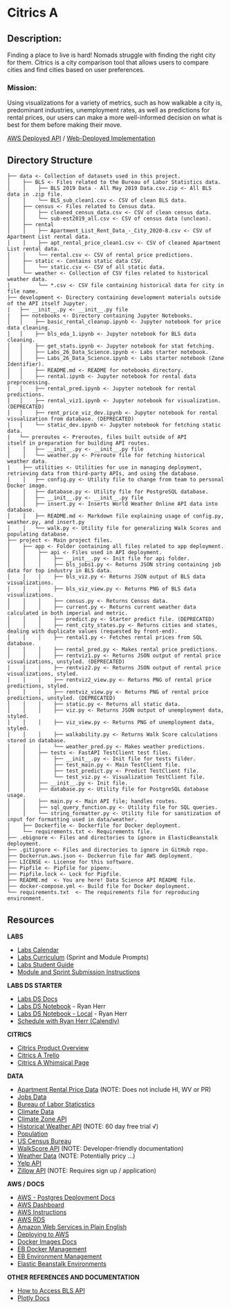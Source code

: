 # Citrics A

## Description:
Finding a place to live is hard! Nomads struggle with finding the right city for them. Citrics is a city comparison tool that allows users to compare cities and find cities based on user preferences.

### **Mission:**
Using visualizations for a variety of metrics, such as how walkable a city is, predominant industries, unemployment rates, as well as predictions for rental prices, our users can make a more well-informed decision on what is best for them before making their move.

[AWS Deployed API](https://ds.citrics.dev/) / [Web-Deployed Implementation](https://a.citrics.dev/)

## Directory Structure
```
├── data <- Collection of datasets used in this project.
│    ├── BLS <- Files related to the Bureau of Labor Statistics data.
│    │    ├── BLS 2019 Data - All May 2019 Data.csv.zip <- All BLS data in .zip file.
│    │    └── BLS_sub_clean1.csv <- CSV of clean BLS data.
│    ├── census <- Files related to Census data.
│    │    ├── cleaned_census_data.csv <- CSV of clean census data.
│    │    └── sub-est2019_all.csv <- CSV of census data (unclean).
│    ├── rental
│    │    ├── Apartment_List_Rent_Data_-_City_2020-8.csv <- CSV of Apartment List rental data.
│    │    ├── apt_rental_price_clean1.csv <- CSV of cleaned Apartment List rental data.
│    │    └── rental.csv <- CSV of rental price predictions.
│    ├── static <- Contains static data CSV.
│    │    └── static.csv <- CSV of all static data.
│    └── weather <- Collection of CSV files related to historical weather data.
│         └── *.csv <- CSV file containing historical data for city in file name.
├── development <- Directory containing development materials outside of the API itself Jupyter.
|   ├── __init__.py <- __init__.py file
|   ├── notebooks <- Directory containing Jupyter Notebooks.
│   │    ├── basic_rental_cleanup.ipynb <- Jupyter notebook for price data cleaning.
│   │    ├── bls_eda_1.ipynb <- Jupyter notebook for BLS data cleaning.
│   │    ├── get_stats.ipynb <- Jupyter notebook for stat fetching.
│   │    ├── Labs_26_Data_Science.ipynb <- Labs starter notebook.
│   │    ├── Labs_26_Data_Science.ipynb <- Labs starter notebook (Zone Identifier).
│   │    ├── README.md <- README for notebooks directory.
│   │    ├── rental.ipynb <- Jupyter notebook for rental data preprocessing.
│   │    ├── rental_pred.ipynb <- Jupyter notebook for rental predictions.
│   │    ├── rental_viz1.ipynb <- Jupyter notebook for visualization. (DEPRECATED)
│   │    ├── rent_price_viz_dev.ipynb <- Jupyter notebook for rental visualization from database. (DEPRECATED)
│   │    └── static_dev.ipynb <- Jupyter notebook for fetching static data.
|   └── preroutes <- Preroutes, files built outside of API 
itself in preparation for building API routes.
│    │   ├── __init__.py <- __init__.py file
│    │   └── weather.py <- Preroute file for fetching historical weather data.
|    ├── utilities <- Utilities for use in managing deployment, retrieving data from third-party APIs, and using the database. 
│    │   ├── config.py <- Utility file to change from team to personal Docker image.
│    │   ├── database.py <- Utility file for PostgreSQL database.
│    │   ├── __init__.py <- __init__.py file
│    │   ├── insert.py <- Inserts World Weather Online API data into database.
│    │   ├── README.md <- Markdown file explaining usage of config.py, weather.py, and insert.py
│    │   └── walk.py <- Utility file for generalizing Walk Scores and populating database.       
├── project <- Main project files.
│    ├── app <- Folder containing all files related to app deployment.
│    │    ├── api <- Files used in API deployment.
│    │    │    ├── __init__.py <- Init file for api folder.
│    │    │    ├── bls_jobs1.py <- Returns JSON string containing job data for top industry in BLS data.
│    │    │    ├── bls_viz.py <- Returns JSON output of BLS data visualizations.
│    │    │    ├── bls_viz_view.py <- Returns PNG of BLS data visualizations.
│    │    │    ├── census.py <- Returns Census data.
│    │    │    ├── current.py <- Returns current weather data calculated in both imperial and metric.
│    │    │    ├── predict.py <- Starter predict file. (DEPRECATED)
│    │    │    ├── rent_city_states.py <- Returns cities and states, dealing with duplicate values (requested by front-end).
│    │    │    ├── rental1.py <- Fetches rental prices from SQL database.
│    │    │    ├── rental_pred.py <- Makes rental price predictions.
│    │    │    ├── rentviz1.py <- Returns JSON output of rental price visualizations, unstyled. (DEPRECATED)
│    │    │    ├── rentviz2.py <- Returns JSON output of rental price visualizations, styled.
│    │    │    ├── rentviz2_view.py <- Returns PNG of rental price predictions, styled.
│    │    │    ├── rentviz_view.py <- Returns PNG of rental price predictions, unstyled. (DEPRECATED)
│    │    │    ├── static.py <- Returns all static data.
│    │    │    ├── viz.py <- Returns JSON output of unemployment data, styled.
│    │    │    ├── viz_view.py <- Returns PNG of unemployment data, styled.
│    │    │    ├── walkability.py <- Returns Walk Score calculations stored in database.
│    │    │    └── weather_pred.py <- Makes weather predictions.
│    │    ├── tests <- FastAPI TestClient test files.
│    │    │    ├── __init__.py <- Init file for tests filder.
│    │    │    ├── test_main.py <- Main TestClient file.
│    │    │    ├── test_predict.py <- Predict TestClient file.
│    │    │    └── test_viz.py <- Visualization TestClient file.
│    │    ├── __init__.py <- Init file.
│    │    ├── database.py <- Utility file for PostgreSQL database usage.
│    │    ├── main.py <- Main API file; handles routes.
│    │    ├── sql_query_function.py <- Utility file for SQL queries.
│    │    └── string_formatter.py <- Utility file for sanitization of input for formatting used in data/weather.
│    ├── Dockerfile <- Dockerfile for Docker deployment.
│    └── requirements.txt <- Requirements file.
├── .ebignore <- Files and directories to ignore in ElasticBeanstalk deployment.
├── .gitignore <- Files and directories to ignore in GitHub repo.
├── Dockerrun.aws.json <- Dockerrun file for AWS deployment.
├── LICENSE <- License for this software.
├── Pipfile <- Pipfile for pipenv.
├── Pipfile.lock <- Lock for Pipfile.
├── README.md  <- You are here! Data Science API README file.
├── docker-compose.yml <- Build file for Docker deployment.
└── requirements.txt  <- The requirements file for reproducing environment.
```

## **Resources**

**LABS**
- [Labs Calendar](https://calendar.google.com/calendar/u/0/r?cid=Y19hMG5ydDdsNWhpbm52OHM4bHVwMmJpN2tjc0Bncm91cC5jYWxlbmRhci5nb29nbGUuY29t)
- [Labs Curriculum](https://github.com/LambdaSchool/labs-curriculum/tree/master/Labs%20Curriculum) (Sprint and Module Prompts)
- [Labs Student Guide](https://www.notion.so/Labs-26-Student-Guide-95d845339f8041de85252f743f0d709d)
- [Module and Sprint Submission Instructions](https://www.notion.so/Module-and-Sprint-Entry-Submission-Logistics-a6003eb8288b4fd1af0fb40a1a42d278)

**LABS DS STARTER**
- [Labs DS Docs](https://docs.labs.lambdaschool.com/data-science/)
- [Labs DS Notebook](https://colab.research.google.com/drive/1MbF-L6mKy_JA9L6wxBCb5_Vch3PX3RRL?usp=sharing) - Ryan Herr
- [Labs DS Notebook - Local](development/notebooks/Labs_26_Data_Science.ipynb) - Ryan Herr
- [Schedule with Ryan Herr (Calendly)](https://calendly.com/ryan-herr)

**CITRICS**
- [Citrics Product Overview](https://www.notion.so/Labs-26-Product-Overview-a81834be6b7d4fefb3c1291bb17e2c23)
- [Citrics A Trello](https://trello.com/b/dEeOumaD/citrics-team-a)
- [Citrics A Whimsical Page](https://whimsical.com/LwTzXGSfiS3YegDRoEVgXY)

**DATA**
- [Apartment Rental Price Data](https://www.apartmentlist.com/research/category/data-rent-estimates) (NOTE: Does not include HI, WV or PR)
- [Jobs Data](https://datausa.io/cart)
- [Bureau of Labor Staticstics](https://www.bls.gov/oes/tables.htm)
- [Climate Data](https://www.ncei.noaa.gov/metadata/geoportal/rest/metadata/item/gov.noaa.ncdc:C00821/html)
- [Climate Zone API](http://climateapi.scottpinkelman.com/)
- [Historical Weather API](https://www.worldweatheronline.com/developer/api/historical-weather-api.aspx) (NOTE: 60 day free trial √)
- [Population](https://public.opendatasoft.com/explore/dataset/worldcitiespop/api/?disjunctive.country)
- [US Census Bureau](https://www.census.gov/data/tables/time-series/demo/popest/2010s-total-cities-and-towns.html)
- [WalkScore API](https://www.walkscore.com/professional/api.php) (NOTE: Developer-friendly documentation)
- [Weather Data](https://openweathermap.org/api) (NOTE: Potentially pricy ...)
- [Yelp API](https://www.yelp.com/developers)
- [Zillow API](https://www.zillow.com/howto/api/APIOverview.htm) (NOTE: Requires sign up / application)

**AWS / DOCS**
- [AWS - Postgres Deployment Docs](https://docs.aws.amazon.com/AmazonRDS/latest/UserGuide/CHAP_GettingStarted.CreatingConnecting.PostgreSQL.html)
- [AWS Dashboard](https://console.aws.amazon.com/route53/v2/home#Dashboard)
- [AWS Instructions](https://docs.labs.lambdaschool.com/guides/aws/elastic-beanstalk/elastic-beanstalk-dns)
- [AWS RDS](https://console.aws.amazon.com/rds/home?region=us-east-1#)
- [Amazon Web Services in Plain English](https://expeditedsecurity.com/aws-in-plain-english/)
- [Deploying to AWS](https://docs.labs.lambdaschool.com/data-science/#deploy-to-aws)
- [Docker Images Docs](https://docs.docker.com/engine/reference/commandline/images/)
- [EB Docker Management](https://docs.aws.amazon.com/elasticbeanstalk/latest/dg/create_deploy_docker.container.console.html)
- [EB Environment Management](https://docs.aws.amazon.com/elasticbeanstalk/latest/dg/environments-cfg-softwaresettings.html)
- [Elastic Beanstalk Environments](https://console.aws.amazon.com/elasticbeanstalk/home?region=us-east-1#/environments)


**OTHER REFERENCES AND DOCUMENTATION**
- [How to Access BLS API](http://danstrong.tech/blog/BLS-API/)
- [Plotly Docs](https://plotly.com/python/)